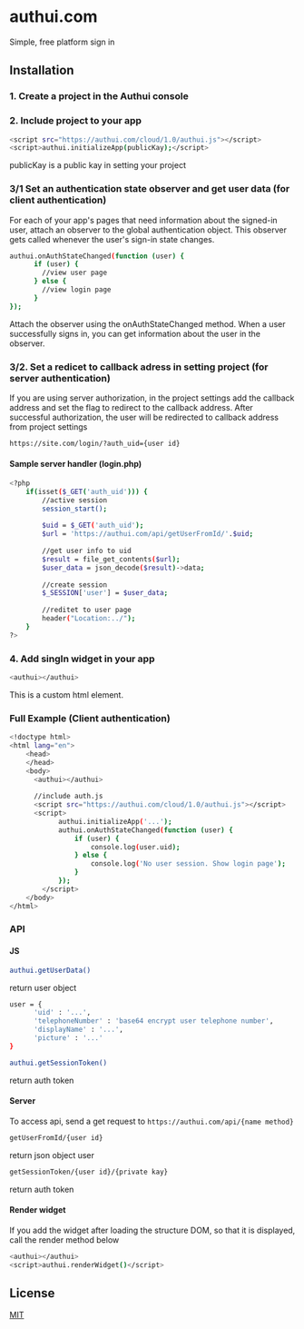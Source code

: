 # authui.com

Simple, free platform sign in

## Installation

### 1. Create a project in the Authui console
### 2. Include project to your app

```bash
<script src="https://authui.com/cloud/1.0/authui.js"></script>
<script>authui.initializeApp(publicKay);</script>
```
publicKay is a public kay in setting your project

### 3/1 Set an authentication state observer and get user data (for client authentication)

For each of your app's pages that need information about the signed-in user, attach an observer to the global authentication object. This observer gets called whenever the user's sign-in state changes.

```bash
authui.onAuthStateChanged(function (user) {
      if (user) {
        //view user page
      } else {
        //view login page
      }
});
```
Attach the observer using the onAuthStateChanged method. When a user successfully signs in, you can get information about the user in the observer.

### 3/2. Set a redicet to callback adress in setting project (for server authentication)

If you are using server authorization, in the project settings add the callback address and set the flag to redirect to the callback address. 
After successful authorization, the user will be redirected to callback address from project settings
```bash
https://site.com/login/?auth_uid={user id}
```

#### Sample server handler (login.php)

```bash
<?php
    if(isset($_GET('auth_uid'))) {
        //active session
        session_start();
        
        $uid = $_GET('auth_uid');
        $url = 'https://authui.com/api/getUserFromId/'.$uid;
        
        //get user info to uid
        $result = file_get_contents($url);
        $user_data = json_decode($result)->data;
        
        //create session
        $_SESSION['user'] = $user_data;
        
        //reditet to user page
        header("Location:../");
    }
?>
```

### 4. Add singIn widget in your app
```bash
<authui></authui>
```
This is a custom html element.

### Full Example (Client authentication)

```bash
<!doctype html>
<html lang="en">
    <head>
    </head>
    <body>
      <authui></authui>
      
      //include auth.js
      <script src="https://authui.com/cloud/1.0/authui.js"></script>
      <script>
            authui.initializeApp('...');
            authui.onAuthStateChanged(function (user) {
                if (user) {
                    console.log(user.uid);
                } else {
                    console.log('No user session. Show login page');
                }
            });
        </script>
    </body>
</html>
```
### API
#### JS
```bash
authui.getUserData()
```
return user object
```bash
user = {
      'uid' : '...',
      'telephoneNumber' : 'base64 encrypt user telephone number',
      'displayName' : '...',
      'picture' : '...'
}
```

```bash
authui.getSessionToken()
```
return auth token

#### Server
To access api, send a get request to ```https://authui.com/api/{name method}```
```bash
getUserFromId/{user id}
```
return json object user

```bash
getSessionToken/{user id}/{private kay}
```
return auth token

#### Render widget
If you add the widget after loading the structure DOM, so that it is displayed, call the render method below
```bash
<authui></authui>
<script>authui.renderWidget()</script>
```
## License
[MIT](https://choosealicense.com/licenses/mit/)
